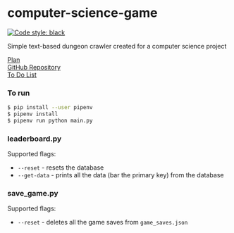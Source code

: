 # computer-science-game

[![Code style: black](https://img.shields.io/badge/code%20style-black-000000.svg)](https://github.com/psf/black)

Simple text-based dungeon crawler created for a computer science project

[Plan](https://github.com/matthew-occleshaw/computer-science-game/blob/master/game-plan.md)  
[GitHub Repository](https://github.com/matthew-occleshaw/computer-science-game "Github")  
[To Do List](https://github.com/matthew-occleshaw/computer-science-game/blob/master/game-plan.md)

### To run

```bash
$ pip install --user pipenv
$ pipenv install
$ pipenv run python main.py
```

### leaderboard.py

Supported flags:

- `--reset` - resets the database
- `--get-data` - prints all the data (bar the primary key) from the database

### save_game.py

Supported flags:

- `--reset` - deletes all the game saves from `game_saves.json`

